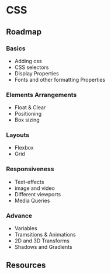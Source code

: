 # CSS
## Roadmap
### Basics
- Adding css
- CSS selectors
- Display Properties
- Fonts and  other formatting Properties
### Elements Arrangements
- Float & Clear
- Positioning
- Box sizing
### Layouts
- Flexbox
- Grid
### Responsiveness
- Text-effects
- image and video
- Different viewports
- Media Queries
### Advance
- Variables
- Tramsitions & Animations
- 2D and 3D Transforms
- Shadows and Gradients


## Resources


